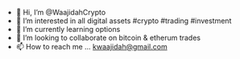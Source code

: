 - 👋 Hi, I’m @WaajidahCrypto
- 👀 I’m interested in all digital assets #crypto #trading #investment 
- 🌱 I’m currently learning options
- 💞️ I’m looking to collaborate on bitcoin & etherum trades
- 📫 How to reach me ... kwaajidah@gmail.com 

<!---
WaajidahCrypto/WaajidahCrypto is a ✨ special ✨ repository because its `README.md` (this file) appears on your GitHub profile.
You can click the Preview link to take a look at your changes.
--->
